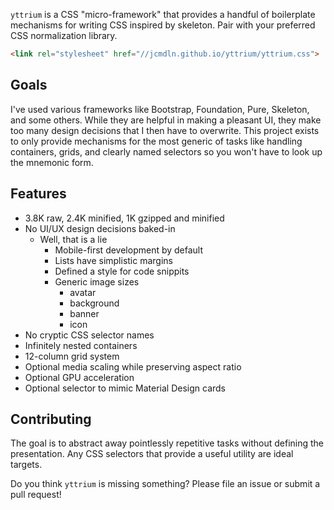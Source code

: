 `yttrium` is a CSS "micro-framework" that provides a handful of
boilerplate mechanisms for writing CSS inspired by skeleton. Pair with
your preferred CSS normalization library.

```HTML
<link rel="stylesheet" href="//jcmdln.github.io/yttrium/yttrium.css">
```


## Goals

I've used various frameworks like Bootstrap, Foundation, Pure, Skeleton,
and some others. While they are helpful in making a pleasant UI, they
make too many design decisions that I then have to overwrite. This
project exists to only provide mechanisms for the most generic of tasks
like handling containers, grids, and clearly named selectors so you
won't have to look up the mnemonic form.


## Features

* 3.8K raw, 2.4K minified, 1K gzipped and minified
* No UI/UX design decisions baked-in
  * Well, that is a lie
    * Mobile-first development by default
    * Lists have simplistic margins
    * Defined a style for code snippits
    * Generic image sizes
      * avatar
      * background
      * banner
      * icon
* No cryptic CSS selector names
* Infinitely nested containers
* 12-column grid system
* Optional media scaling while preserving aspect ratio
* Optional GPU acceleration
* Optional selector to mimic Material Design cards


## Contributing

The goal is to abstract away pointlessly repetitive tasks without
defining the presentation. Any CSS selectors that provide a useful
utility are ideal targets.

Do you think `yttrium` is missing something? Please file an issue or
submit a pull request!
